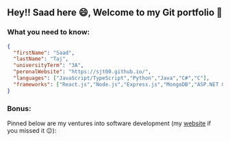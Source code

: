 ## Hey!! Saad here 😄, Welcome to my Git portfolio 👋

### What you need to know:
```json
{
  "firstName": "Saad",
  "lastName": "Taj",
  "universityTerm": "3A",
  "peronalWebsite": "https://sjt00.github.io/",
  "languages": ["JavaScript/TypeScript","Python","Java","C#","C"],
  "frameworks": ["React.js","Node.js","Express.js","MongoDB","ASP.NET Core","Jest"],
}
```
### Bonus:
Pinned below are my ventures into software development (my [website](https://sjt00.github.io/) if you missed it 😉):
